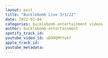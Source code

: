 ```yaml
---
layout: post
title: "Bucklebomb Live 3/3/22"
date: 2022-03-04
categories: bucklebomb-entertainment videos
author: bucklebomb-entertainment
spotify_track_id: 
youtube_video_id: uDO9QMYYvkY
apple_track_id: 
youtube_metadata: 
---
```

